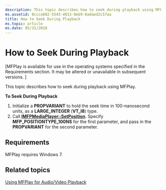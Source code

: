```yaml
---
description: This topic describes how to seek during playback using MFPlay.
ms.assetid: 8ccca882-5543-4913-8eb9-8adaed2c57aa
title: How to Seek During Playback
ms.topic: article
ms.date: 05/31/2018
---
```


# How to Seek During Playback

\[MFPlay is available for use in the operating systems specified in the Requirements section. It may be altered or unavailable in subsequent versions. \]

This topic describes how to seek during playback using MFPlay.

**To Seek During Playback**

1.  Initialize a **PROPVARIANT** to hold the seek time in 100-nanosecond units, as a **LARGE\_INTEGER** (**VT\_I8**) type.
2.  Call [**IMFPMediaPlayer::SetPosition**](/windows/desktop/api/mfplay/nf-mfplay-imfpmediaplayer-setposition). Specify **MFP\_POSITIONTYPE\_100NS** for the first parameter, and pass in the **PROPVARIANT** for the second parameter.

## Requirements

MFPlay requires Windows 7.

## Related topics

<dl> <dt>

[Using MFPlay for Audio/Video Playback](using-mfplay-for-audio-video-playback.md)
</dt> </dl>

 

 



